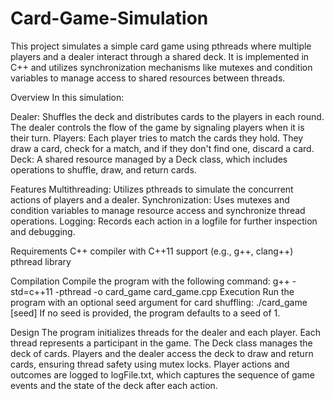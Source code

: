 # Card-Game-Simulation
This project simulates a simple card game using pthreads where multiple players and a dealer interact through a shared deck. It is implemented in C++ and utilizes synchronization mechanisms like mutexes and condition variables to manage access to shared resources between threads. 

Overview
In this simulation:

Dealer: Shuffles the deck and distributes cards to the players in each round. The dealer controls the flow of the game by signaling players when it is their turn.
Players: Each player tries to match the cards they hold. They draw a card, check for a match, and if they don't find one, discard a card.
Deck: A shared resource managed by a Deck class, which includes operations to shuffle, draw, and return cards.

Features
Multithreading: Utilizes pthreads to simulate the concurrent actions of players and a dealer.
Synchronization: Uses mutexes and condition variables to manage resource access and synchronize thread operations.
Logging: Records each action in a logfile for further inspection and debugging.

Requirements
C++ compiler with C++11 support (e.g., g++, clang++)
pthread library

Compilation
Compile the program with the following command:
g++ -std=c++11 -pthread -o card_game card_game.cpp
Execution
Run the program with an optional seed argument for card shuffling:
./card_game [seed]
If no seed is provided, the program defaults to a seed of 1.

Design
The program initializes threads for the dealer and each player. Each thread represents a participant in the game.
The Deck class manages the deck of cards. Players and the dealer access the deck to draw and return cards, ensuring thread safety using mutex locks.
Player actions and outcomes are logged to logFile.txt, which captures the sequence of game events and the state of the deck after each action.
